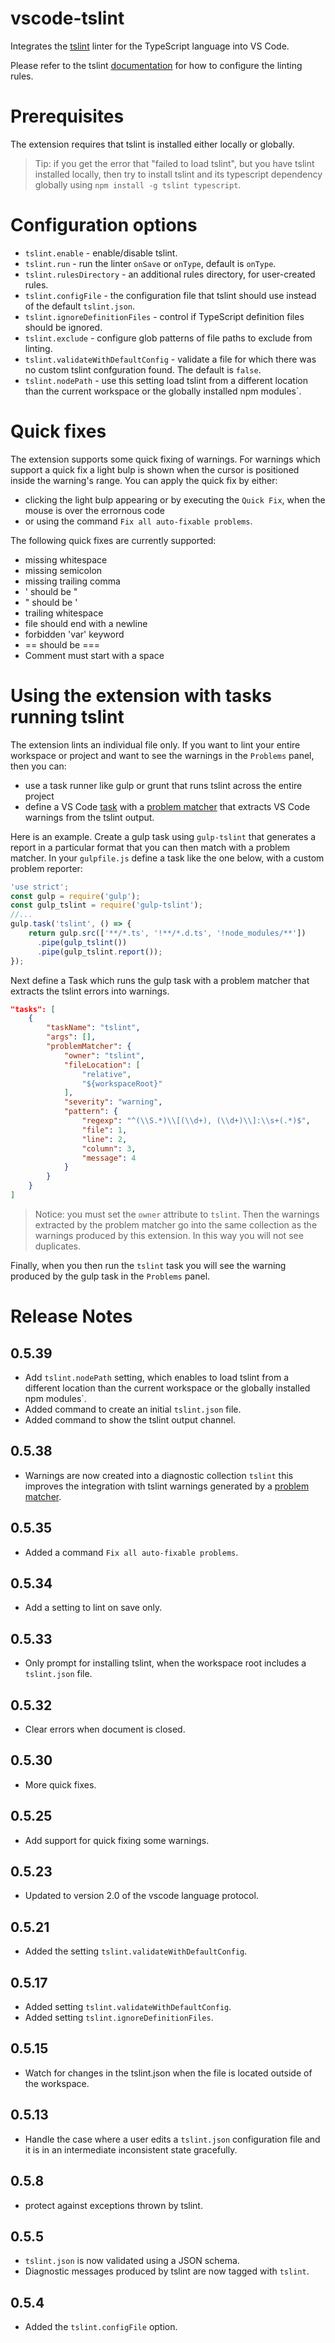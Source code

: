 # vscode-tslint
Integrates the [tslint](https://github.com/palantir/tslint) linter for the TypeScript language into VS Code.

Please refer to the tslint [documentation](https://github.com/palantir/tslint) for how to configure the linting rules.

# Prerequisites
The extension requires that tslint is installed either locally or globally.

>Tip: if you get the error that "failed to load tslint", but you have tslint installed locally,
then try to install tslint and its typescript dependency globally using `npm install -g tslint typescript`.

# Configuration options

- `tslint.enable` - enable/disable tslint.
- `tslint.run` - run the linter `onSave` or `onType`, default is `onType`.
- `tslint.rulesDirectory` - an additional rules directory, for user-created rules.
- `tslint.configFile` - the configuration file that tslint should use instead of the default `tslint.json`.
- `tslint.ignoreDefinitionFiles` - control if TypeScript definition files should be ignored.
- `tslint.exclude` - configure glob patterns of file paths to exclude from linting.
- `tslint.validateWithDefaultConfig` - validate a file for which there was no custom tslint confguration found. The default is `false`.
- `tslint.nodePath` - use this setting load tslint from a different location than the current workspace or the globally installed npm modules`.

# Quick fixes

The extension supports some quick fixing of warnings. For warnings which support a quick fix a light bulp is shown when the cursor is positioned inside the warning's range. You can apply the quick fix by either:
* clicking the light bulp appearing or by executing the `Quick Fix`, when the mouse is over the errornous code
* or using the command `Fix all auto-fixable problems`.

The following quick fixes are currently supported:
- missing whitespace
- missing semicolon
- missing trailing comma
- ' should be "
- " should be '
- trailing whitespace
- file should end with a newline
- forbidden 'var' keyword
- == should be ===
- Comment must start with a space

# Using the extension with tasks running tslint

The extension lints an individual file only. If you want to lint your entire workspace or project and want to see
the warnings in the `Problems` panel, then you can:
- use a task runner like gulp or grunt that runs tslint across the entire project
- define a VS Code [task](https://code.visualstudio.com/docs/editor/tasks) with a [problem matcher](https://code.visualstudio.com/docs/editor/tasks#_processing-task-output-with-problem-matchers)
that extracts VS Code warnings from the tslint output.

Here is an example. Create a gulp task using `gulp-tslint` that generates a report in a particular format that you can then match
with a problem matcher. In your `gulpfile.js` define a task like the one below, with a custom problem reporter:

```js
'use strict';
const gulp = require('gulp');
const gulp_tslint = require('gulp-tslint');
//...
gulp.task('tslint', () => {
    return gulp.src(['**/*.ts', '!**/*.d.ts', '!node_modules/**'])
      .pipe(gulp_tslint())
      .pipe(gulp_tslint.report());
});
```

Next define a Task which runs the gulp task with a problem matcher that extracts the tslint errors into warnings.

```json
"tasks": [
	{
		"taskName": "tslint",
		"args": [],
		"problemMatcher": {
			"owner": "tslint",
			"fileLocation": [
				"relative",
				"${workspaceRoot}"
			],
			"severity": "warning",
			"pattern": {
				"regexp": "^(\\S.*)\\[(\\d+), (\\d+)\\]:\\s+(.*)$",
				"file": 1,
				"line": 2,
				"column": 3,
				"message": 4
			}
		}
	}
]
```
>Notice: you must set the `owner` attribute to `tslint`. Then the warnings extracted by the problem matcher go into the same collection
as the warnings produced by this extension. In this way you will not see duplicates.

Finally, when you then run the `tslint` task you will see the warning produced by the gulp task in the `Problems` panel.

# Release Notes

## 0.5.39
- Add `tslint.nodePath` setting, which enables to load tslint from a different location than the current workspace or the globally installed npm modules`.
- Added command to create an initial `tslint.json` file.
- Added command to show the tslint output channel.

## 0.5.38
- Warnings are now created into a diagnostic collection `tslint` this improves the integration
with tslint warnings generated by a [problem matcher](https://code.visualstudio.com/docs/editor/tasks#_processing-task-output-with-problem-matchers).

## 0.5.35
- Added a command `Fix all auto-fixable problems`.

## 0.5.34
- Add a setting to lint on save only.

## 0.5.33
- Only prompt for installing tslint, when the workspace root includes a `tslint.json` file.

## 0.5.32
- Clear errors when document is closed.

## 0.5.30
- More quick fixes.

## 0.5.25
- Add support for quick fixing some warnings.

## 0.5.23
- Updated to version 2.0 of the vscode language protocol.

## 0.5.21
- Added the setting `tslint.validateWithDefaultConfig`.

## 0.5.17
- Added setting `tslint.validateWithDefaultConfig`.
- Added setting `tslint.ignoreDefinitionFiles`.

## 0.5.15
- Watch for changes in the tslint.json when the file is located outside of the workspace.

## 0.5.13
- Handle the case where a user edits a `tslint.json` configuration file and it is in an intermediate inconsistent state gracefully.

## 0.5.8
- protect against exceptions thrown by tslint.

## 0.5.5
- `tslint.json` is now validated using a JSON schema.
- Diagnostic messages produced by tslint are now tagged with `tslint`.

## 0.5.4
- Added the `tslint.configFile` option.
